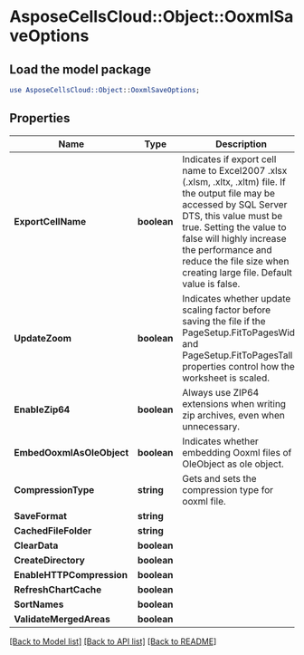 # AsposeCellsCloud::Object::OoxmlSaveOptions 

## Load the model package
```perl
use AsposeCellsCloud::Object::OoxmlSaveOptions;
```

## Properties
Name | Type | Description | Notes
------------ | ------------- | ------------- | -------------
**ExportCellName** | **boolean** | Indicates if export cell name to Excel2007 .xlsx (.xlsm, .xltx, .xltm) file.               If the output file may be accessed by SQL Server DTS, this value must be               true.  Setting the value to false will highly increase the performance and               reduce the file size when creating large file.  Default value is false. |
**UpdateZoom** | **boolean** | Indicates whether update scaling factor before saving the file if the PageSetup.FitToPagesWide and PageSetup.FitToPagesTall properties control how the worksheet is scaled. |
**EnableZip64** | **boolean** | Always use ZIP64 extensions when writing zip archives, even when unnecessary. |
**EmbedOoxmlAsOleObject** | **boolean** | Indicates whether embedding Ooxml files of OleObject as ole object. |
**CompressionType** | **string** | Gets and sets the compression type for ooxml file. |
**SaveFormat** | **string** |  |
**CachedFileFolder** | **string** |  |
**ClearData** | **boolean** |  |
**CreateDirectory** | **boolean** |  |
**EnableHTTPCompression** | **boolean** |  |
**RefreshChartCache** | **boolean** |  |
**SortNames** | **boolean** |  |
**ValidateMergedAreas** | **boolean** |  |  

[[Back to Model list]](../README.md#documentation-for-models) [[Back to API list]](../README.md#documentation-for-api-endpoints) [[Back to README]](../README.md)

